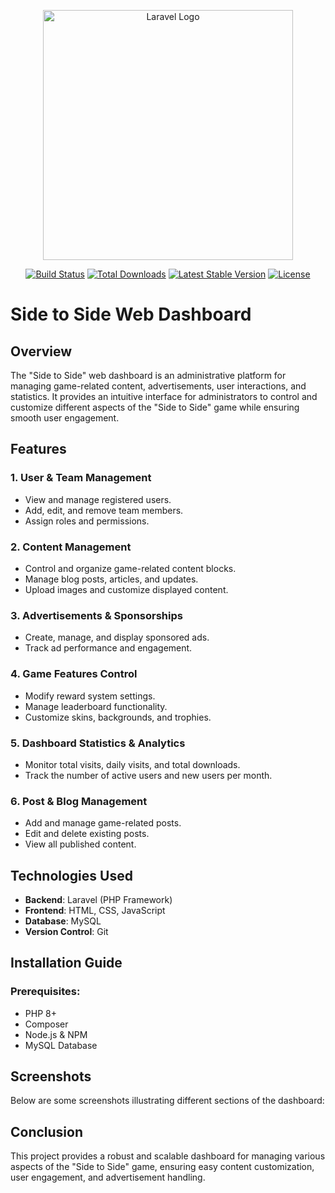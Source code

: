 <p align="center"><a href="https://laravel.com" target="_blank"><img src="https://raw.githubusercontent.com/laravel/art/master/logo-lockup/5%20SVG/2%20CMYK/1%20Full%20Color/laravel-logolockup-cmyk-red.svg" width="400" alt="Laravel Logo"></a></p>

<p align="center">
<a href="https://github.com/laravel/framework/actions"><img src="https://github.com/laravel/framework/workflows/tests/badge.svg" alt="Build Status"></a>
<a href="https://packagist.org/packages/laravel/framework"><img src="https://img.shields.io/packagist/dt/laravel/framework" alt="Total Downloads"></a>
<a href="https://packagist.org/packages/laravel/framework"><img src="https://img.shields.io/packagist/v/laravel/framework" alt="Latest Stable Version"></a>
<a href="https://packagist.org/packages/laravel/framework"><img src="https://img.shields.io/packagist/l/laravel/framework" alt="License"></a>
</p>

# Side to Side Web Dashboard

## Overview
The "Side to Side" web dashboard is an administrative platform for managing game-related content, advertisements, user interactions, and statistics. It provides an intuitive interface for administrators to control and customize different aspects of the "Side to Side" game while ensuring smooth user engagement.

## Features

### 1. **User & Team Management**
- View and manage registered users.
- Add, edit, and remove team members.
- Assign roles and permissions.

### 2. **Content Management**
- Control and organize game-related content blocks.
- Manage blog posts, articles, and updates.
- Upload images and customize displayed content.

### 3. **Advertisements & Sponsorships**
- Create, manage, and display sponsored ads.
- Track ad performance and engagement.

### 4. **Game Features Control**
- Modify reward system settings.
- Manage leaderboard functionality.
- Customize skins, backgrounds, and trophies.

### 5. **Dashboard Statistics & Analytics**
- Monitor total visits, daily visits, and total downloads.
- Track the number of active users and new users per month.

### 6. **Post & Blog Management**
- Add and manage game-related posts.
- Edit and delete existing posts.
- View all published content.

## Technologies Used
- **Backend**: Laravel (PHP Framework)
- **Frontend**: HTML, CSS, JavaScript
- **Database**: MySQL
- **Version Control**: Git

## Installation Guide
### Prerequisites:
- PHP 8+
- Composer
- Node.js & NPM
- MySQL Database


## Screenshots
Below are some screenshots illustrating different sections of the dashboard:



## Conclusion
This project provides a robust and scalable dashboard for managing various aspects of the "Side to Side" game, ensuring easy content customization, user engagement, and advertisement handling.

